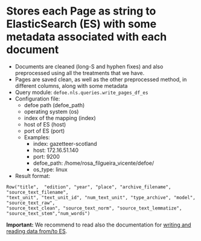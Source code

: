 # Stores each Page as string to ElasticSearch (ES) with some metadata associated with each document

* Documents are cleaned (long-S and hyphen fixes) and also preprocessed using all the treatments that we have.
* Pages are saved clean, as well as the other preprocessed method, in different columns, along with some metadata
* Query module: `defoe.nls.queries.write_pages_df_es`
* Configuration file:
  - defoe path (defoe_path)
  - operating system (os)
  - index of the mapping (index)
  - host of ES (host)
  - port of ES (port) 
  - Examples:
      - index: gazetteer-scotland
      - host: 172.16.51.140 
      - port: 9200
      - defoe_path: /home/rosa_filgueira_vicente/defoe/
      - os_type: linux
* Result format:

```
Row("title",  "edition", "year", "place", "archive_filename",  "source_text_filename", 
"text_unit", "text_unit_id", "num_text_unit", "type_archive", "model", "source_text_raw", 
"source_text_clean", "source_text_norm", "source_text_lemmatize", "source_text_stem","num_words")
```

**Important:** We recommend to read also the documentation for [writing and reading data from/to ES](../../doc/nls_demo_examples/nls_demo_individual_queries.md#writing-and-reading-data-tofrom-elasticsearch-es).
